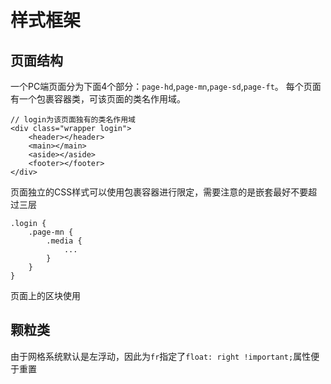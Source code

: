 # 样式框架

## 页面结构
一个PC端页面分为下面4个部分：`page-hd`,`page-mn`,`page-sd`,`page-ft`。
每个页面有一个包裹容器类，可该页面的类名作用域。

```
// login为该页面独有的类名作用域
<div class="wrapper login">
    <header></header>
    <main></main>
    <aside></aside>
    <footer></footer>
</div>
```
页面独立的CSS样式可以使用包裹容器进行限定，需要注意的是嵌套最好不要超过三层

```
.login {
    .page-mn {
        .media {
            ...
        }
    }
}
```
页面上的区块使用

## 颗粒类
由于网格系统默认是左浮动，因此为`fr`指定了`float: right !important;`属性便于重置